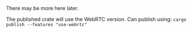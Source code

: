 There may be more here later.

The published crate will use the WebRTC version.
Can publish using:
    `cargo publish --features "use-webrtc"`
